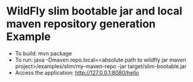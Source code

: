 # WildFly slim bootable jar and local maven repository generation Example

* To build: mvn package
* To run: java -Dmaven.repo.local=\<absolute path to wildfly jar maven project\>/examples/slim/my-maven-repo -jar target/slim-bootable.jar
* Access the application: http://127.0.0.1:8080/hello
